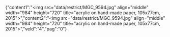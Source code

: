 {"content1":"<img src=\"data\/restrict\/MGC_9594.jpg\" align=\"middle\" width=\"984\" height=\"720\" title=\"acrylic on hand-made paper, 105x77cm, 2015\">","content2":"<img src=\"data\/restrict\/MGC_9594.jpg\" align=\"middle\" width=\"984\" height=\"720\" title=\"acrylic on hand-made paper, 105x77cm, 2015\">","veld":"4","pag":"0"}